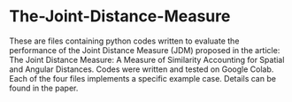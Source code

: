 # The-Joint-Distance-Measure
These are files containing python codes written to evaluate the performance of the Joint Distance Measure (JDM) proposed in the article: The Joint Distance Measure: A Measure of Similarity Accounting for Spatial and Angular Distances.
Codes were written and tested on Google Colab. 
Each of the four files implements a specific example case. 
Details can be found in the paper. 
